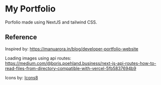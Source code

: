 # My Portfolio

Porfolio made using NextJS and tailwind CSS.

## Reference

Inspired by: https://manuarora.in/blog/developer-portfolio-website

Loading images using api routes: https://medium.com/@boris.poehland.business/next-js-api-routes-how-to-read-files-from-directory-compatible-with-vercel-5fb5837694b9

Icons by: [Icons8](https://icons8.com)
